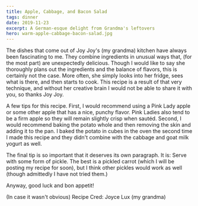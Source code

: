 ```yaml
---
title: Apple, Cabbage, and Bacon Salad
tags: dinner
date: 2019-11-23
excerpt: A German-esque delight from Grandma's leftovers
hero: warm-apple-cabbage-bacon-salad.jpg
---
```


<v-row>
<v-col>
<v-img-custom src="warm-apple-cabbage-bacon-salad.jpg" alt="warm-apple-cabbage-bacon-salad" class="hero-img"> </v-img-custom>

The dishes that come out of Joy Joy's (my grandma) kitchen have always been fascinating
to me. They combine ingredients in unusual ways that, (for the most part) are unexpectedly delicious. Though I would like to say she thoroughly plans out the ingredients and the balance of flavors, this is certainly not the case. More often, she simply looks into her fridge, sees what is there, and then starts to cook. This recipe is a result of that very technique, and without her creative brain I would not be able to share it with you, so thanks Joy Joy.

A few tips for this recipe. First, I would recommend using a Pink Lady apple or some other apple that has a nice, punchy flavor. Pink Ladies also tend to be a firm apple so they will remain slightly crisp when sautéd. Second, I would recommend baking the potato whole and then removing the skin and adding it to the pan. I baked the potato in cubes in the oven the second time I made this recipe and they didn't combine with the cabbage and goat milk yogurt as well.

The final tip is so important that it deserves its own paragraph. It is: Serve with some form of pickle. The best is a pickled carrot (which I will be posting my recipe for soon), but I think other pickles would work as well (though admittedly I have not tried them.)

Anyway, good luck and bon appetit!

(In case it wasn't obvious) Recipe Cred: Joyce Lux (my grandma)

</v-col>
</v-row>
<v-row>
  <v-col lg="3" sm="12">
    <v-ingredients-list title="Ingredients" file-path="2019-11-24/warm-apple-cabbage-bacon-salad-info.json" json-key="ingredients"> </v-ingredients-list>
  </v-col>
  <v-col lg="9" sm="12">
    <v-instructions-list title="Instructions" file-path="2019-11-24/warm-apple-cabbage-bacon-salad-info.json" json-key="instructions"> </v-instructions-list>
  </v-col>
</v-row>
